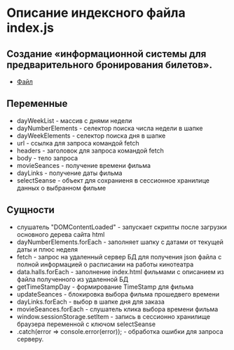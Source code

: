 # Описание индексного файла index.js

## Создание «информационной системы для предварительного бронирования билетов».

- [Файл](../js/index.js)

## Переменные

- dayWeekList - массив с днями недели
- dayNumberElements - селектор поиска числа недели в шапке
- dayWeekElements - селектор поиска дня в шапке
- url - ссылка для запроса командой fetch
- headers - заголовок для запроса командой fetch
- body - тело запроса
- movieSeances - получение времени фильма
- dayLinks - получение даты фильма
- selectSeanse - объект для сохраниеня в сессионное хранилице данных о выбранном фильме

## Сущности

- слушатель "DOMContentLoaded" - запускает скрипты после загрузки основного дерева сайта html
- dayNumberElements.forEach - заполняет шапку с датами от текущей даты и плюс неделя
- fetch - запрос на удаленный сервер БД для получения json файла с полной информацией о расписании на работы кинотеатра
- data.halls.forEach - заполнение index.html фильмами с описанием из файла полученного из удаленной БД
- getTimeStampDay - формирование TimeStamp для фильма
- updateSeances - блокировка выбора фильма прошедвего времени
- dayLinks.forEach - выбор в шапке дня для заказа
- movieSeances.forEach - слушатель клика выбора времени фильма
- window.sessionStorage.setItem - запись в сессионно хранилище браузера переменной с ключом  selectSeanse
- .catch(error => console.error(error)); - обработка ошибки для запроса серверу.
